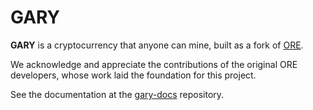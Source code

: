 # GARY

**GARY** is a cryptocurrency that anyone can mine, built as a fork of [ORE](https://github.com/regolith-labs/ore).

We acknowledge and appreciate the contributions of the original ORE developers, whose work laid the foundation for this
project.

See the documentation at the [gary-docs](https://git.softly.com/Softly/gary-docs) repository.

